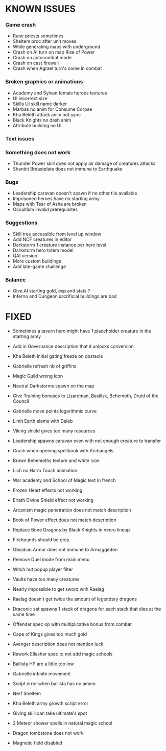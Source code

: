 # KNOWN ISSUES

### Game crash

- Rune priests sometimes
- Sheltem proc after unit moves
- While generating maps with underground
- Crash on AI turn on map Rise of Power
- Crash on autocombat mode
- Crash on cast firewall
- Crash when Agrael turn's come in combat

### Broken graphics or animations

- Academy and Sylvan female heroes textures
- UI incorrect size
- Skills UI skill name darker
- Marbas no anim for Consume Corpse
- Kha Beleth attack anim not sync
- Black Knights no dash anim
- Attribute building no UI

### Text issues


### Something does not work

- Thunder Power skill does not apply air damage of creatures attacks
- Shantiri Breastplate does not immune to Earthquake

### Bugs

- Leadership caravan doesn't spawn if no other tile available
- Imprisoned heroes have no starting army
- Maps with Tear of Asha are broken
- Occultism invalid prerequisites

### Suggestions

- Skill tree accessible from level up window
- Add NCF creatures in editor
- Darkstorm 1 creature instance per hero level
- Darkstorm hero totem model
- QAI version
- More custom buildings
- Add late-game challenge

### Balance

- Give AI starting gold, exp and stats ?
- Inferno and Dungeon sacrificial buildings are bad


# FIXED

- Sometimes a tavern hero might have 1 placeholder creature in the starting army
- Add in Governance description that it unlocks conversion
- Kha Beleth initial gating freeze on obstacle
- Gabrielle refresh nb of griffins
- Magic Guild wrong icon
- Neutral Darkstorms spawn on the map
- Give Training bonuses to Lizardman, Basilisk, Behemoth, Druid of the Council
- Gabrielle move points logarithmic curve
- Limit Earth elems with Deleb
- Viking shield gives too many resources
- Leadership spawns caravan even with not enough creature to transfer
- Crash when opening spellbook with Archangels
- Brown Behemoths texture and white icon
- Lich no Harm Touch animation
- War academy and School of Magic text in french
- Frozen Heart effects not working
- Elrath Divine Shield effect not working
- Arcanism magic penetration does not match description
- Book of Power effect does not match description
- Replace Bone Dragons by Black Knights in necro lineup
- Firehounds should be grey
- Obsidian Armor does not immune to Armaggedon
- Remove Duel mode from main menu
- Witch hut popup player filter
- Vaults have too many creatures
- Nearly impossible to get sword with Raelag
- Raelag doesn't get twice the amount of legendary dragons
- Draconic set spawns 1 stack of dragons for each stack that dies at the same time
- Offender spec op with multiplicative bonus from combat
- Cape of Kings gives too much gold

- Avenger description does not mention luck
- Rework Elleshar spec to not add magic schools
- Ballista HP are a little too low
- Gabrielle infinite movement
- Script error when ballista has no ammo
- Nerf Sheltem
- Kha Beleth army growth script error
- Giving skill can take ultimate's spot
- 2 Meteor shower spells in natural magic school
- Dragon tombstone does not work
- Magnetic field disabled
